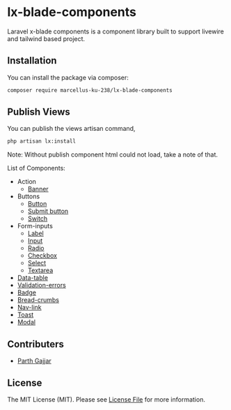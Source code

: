 # lx-blade-components
Laravel x-blade components is a component library built to support livewire and tailwind based project.

## Installation

You can install the package via composer:

```bash
composer require marcellus-ku-238/lx-blade-components
```

## Publish Views
You can publish the views artisan command,

```bash
php artisan lx:install
```
Note: Without publish component html could not load, take a note of that.

List of Components:

- Action
    - [Banner](documentation/banner.md)
- Buttons
    - [Button](documentation/button.md)
    - [Submit button](documentation/submit-button.md)
    - [Switch](documentation/switch.md)
- Form-inputs
    - [Label](documentation/label.md)
    - [Input](documentation/input.md)
    - [Radio](documentation/radio.md)
    - [Checkbox](documentation/checkbox.md)
    - [Select](documentation/select.md)
    - [Textarea](documentation/textarea.md)
- [Data-table](documentation/data-table.md)
- [Validation-errors](documentation/validation-errors.md)
- [Badge](documentation/badge.md)
- [Bread-crumbs](documentation/bread-crumbs.md)
- [Nav-link](documentation/nav-link.md)
- [Toast](documentation/toast.md)
- [Modal](documentation/modal.md)

## Contributers
- [Parth Gajjar](https://github.com/marcellus-ku-238)

## License

The MIT License (MIT). Please see [License File](LICENSE.md) for more information.